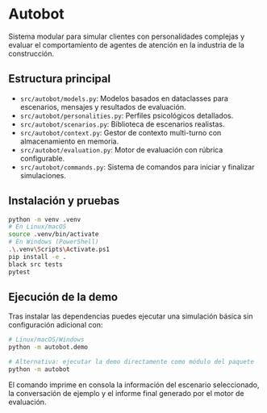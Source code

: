 # Autobot

Sistema modular para simular clientes con personalidades complejas y evaluar el
comportamiento de agentes de atención en la industria de la construcción.

## Estructura principal

- `src/autobot/models.py`: Modelos basados en dataclasses para escenarios, mensajes y
  resultados de evaluación.
- `src/autobot/personalities.py`: Perfiles psicológicos detallados.
- `src/autobot/scenarios.py`: Biblioteca de escenarios realistas.
- `src/autobot/context.py`: Gestor de contexto multi-turno con almacenamiento en
  memoria.
- `src/autobot/evaluation.py`: Motor de evaluación con rúbrica configurable.
- `src/autobot/commands.py`: Sistema de comandos para iniciar y finalizar
  simulaciones.

## Instalación y pruebas

```bash
python -m venv .venv
# En Linux/macOS
source .venv/bin/activate
# En Windows (PowerShell)
.\.venv\Scripts\Activate.ps1
pip install -e .
black src tests
pytest
```

## Ejecución de la demo

Tras instalar las dependencias puedes ejecutar una simulación básica sin
configuración adicional con:

```bash
# Linux/macOS/Windows
python -m autobot.demo

# Alternativa: ejecutar la demo directamente como módulo del paquete
python -m autobot
```

El comando imprime en consola la información del escenario seleccionado, la
conversación de ejemplo y el informe final generado por el motor de evaluación.

